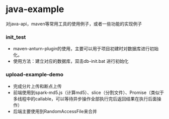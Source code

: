 # java-example
对java-api，maven等常用工具的使用例子，或者一些功能的实现例子

### init_test
- maven-anturn-plugin的使用，主要可以用于项目初建时对数据库进行初始化。
- 使用方法：建立对应的数据库，双击db-init.bat 进行初始化

### upload-example-demo
- 完成分片上传和断点上传
- 前端使用到spark-md5.js（计算md5）、slice（分割文件）、Promise（类似于多线程中的callable，可以等待异步操作全部执行完后返回结果在执行后面操作）
- 后端主要使用到RandomAccessFile来合并
